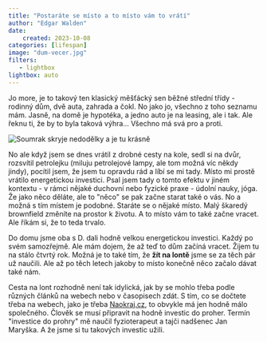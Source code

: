 ```yaml
---
title: "Postaráte se místo a to místo vám to vrátí"
author: "Edgar Walden"
date:
    created: 2023-10-08
categories: [lifespan]
image: "dum-vecer.jpg"
filters:
   - lightbox
lightbox: auto
---
```



Jo more, je to takový ten klasický měšťácký sen běžné střední třídy - rodinný dům, dvě auta, zahrada a čokl. No jako jo, všechno z toho seznamu mám. Jasně, na domě je hypotéka, a jedno auto je na leasing, ale i tak. Ale řeknu ti, že by to byla taková výhra... Všechno má svá pro a proti.<!-- more -->

![Soumrak skryje nedodělky a je tu krásně](/img/dum-vecer.jpg)

No ale když jsem se dnes vrátil z drobné cesty na kole, sedl si na dvůr, rozsvítil petrolejku (miluju petrolejové lampy, ale tom možná víc někdy jindy), pocítil jsem, že jsem tu opravdu rád a líbí se mi tady. Místo mi prostě vrátilo energetickou investici. Psal jsem tady o tomto efektu v jiném kontextu - v rámci nějaké duchovní nebo fyzické praxe - údolní nauky, jóga. Že jako něco děláte, ale to "něco" se pak začne starat také o vás. No a možná s tím místem je podobné. Staráte se o nějaké místo. Malý škaredý brownfield změníte na prostor k životu. A to místo vám to také začne vracet. Ale říkám si, že to teda trvalo.

Do domu jsme oba s D. dali hodně velkou energetickou investici. Každý po svém samozřejmě. Ale mám dojem, že až teď to dům začíná vracet. Žijem tu na stálo čtvrtý rok. Možná je to také tím, že **žít na lontě** jsme se za těch pár už naučili. Ale až po těch letech jakoby to místo konečně něco začalo dávat také nám. 

Cesta na lont rozhodně není tak idylická, jak by se mohlo třeba podle různých článků na webech nebo v časopisech zdát. S tím, co se dočtete třeba na webech, jako je třeba [Naokraj.cz](https://naokraj.cz/), to obvykle má jen hodně málo společného. Člověk se musí připravit na hodně investic do proher. Termín "investice do prohry" mě naučil fyzioterapeut a tajči nadšenec Jan Maryška. A že jsme si tu takových investic užili. 
